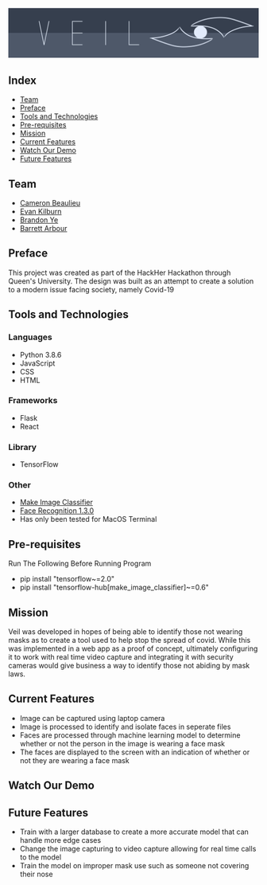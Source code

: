 ![VEIL - A Mask Detection Web App](veil.png)

## Index
<ul>
<li><a href="#team">Team</a></li>
<li><a href="#preface">Preface</a></li>
<li><a href="#tools-and-technologies">Tools and Technologies</a></li>
<li><a href="#pre-requisites">Pre-requisites</a></li>
<li><a href="#mission">Mission</a></li>
<li><a href="#current-features">Current Features</a></li>
<li><a href="#watch-our-demo">Watch Our Demo</a></li>
<li><a href="#future-features">Future Features</a></li>
</ul>

## Team
- [Cameron Beaulieu](https://github.com/Cameron-Beaulieu)
- [Evan Kilburn](https://github.com/EvanKilburn)
- [Brandon Ye](https://github.com/yebrandon)
- [Barrett Arbour](https://github.com/barrettarbour)

## Preface 
This project was created as part of the HackHer Hackathon through Queen's University. The design was built as an attempt to create a solution to a modern issue facing society, namely Covid-19

## Tools and Technologies 

### Languages 
- Python 3.8.6
- JavaScript
- CSS
- HTML

### Frameworks
- Flask
- React

### Library
- TensorFlow

### Other
 - [Make Image Classifier](https://github.com/tensorflow/hub/tree/master/tensorflow_hub/tools/make_image_classifier)
 - [Face Recognition 1.3.0](https://pypi.org/project/face-recognition/)
 - Has only been tested for MacOS Terminal

## Pre-requisites
Run The Following Before Running Program 
- pip install "tensorflow~=2.0"
- pip install "tensorflow-hub[make_image_classifier]~=0.6"

## Mission
Veil was developed in hopes of being able to identify those not wearing masks as to create a tool used to help stop the spread of covid. While this was implemented in a web app as a proof of concept, ultimately configuring it to work with real time video capture and integrating it with security cameras would give business a way to identify those not abiding by mask laws. 

## Current Features 
- Image can be captured using laptop camera 
- Image is processed to identify and isolate faces in seperate files
- Faces are processed through machine learning model to determine whether or not the person in the image is wearing a face mask
- The faces are displayed to the screen with an indication of whether or not they are wearing a face mask

## Watch Our Demo

## Future Features
 - Train with a larger database to create a more accurate model that can handle more edge cases
 - Change the image capturing to video capture allowing for real time calls to the model 
 - Train the model on improper mask use such as someone not covering their nose 


